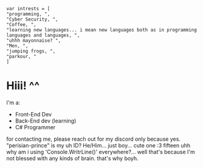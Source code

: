```
var intrests = [
"programming, ",
"Cyber Security, ",
"Coffee, ",
"learning new languages... i mean new languages both as in programming languages and languages, ",
"uhhh mayonnaise? ",
"Men, ",
"jumping frogs, ",
"parkour, "
]
```

# Hiii! ^^
I'm a:
+ Front-End Dev
+ Back-End dev (learning)
+ C# Programmer


for contacting me, please reach out for my discord only because yes. "perisian-prince" is my uh ID?
He/Him... just boy... cute one :3
fifteen
uhh why am i using 'Console.WritrLine()' everywhere?... well that's because I'm not blessed with any kinds of brain. that's why boyh.

